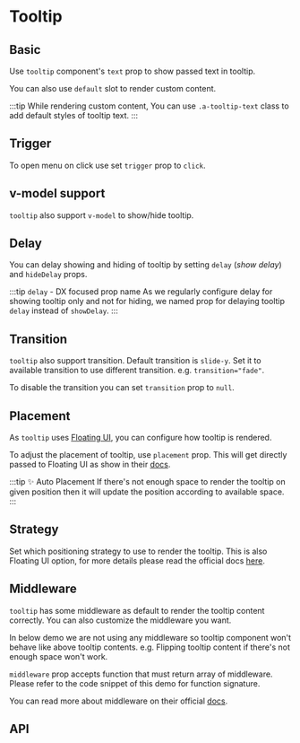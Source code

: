 <script lang="ts" setup>
import api from '@virgo-ui/vue/component-meta/Tooltip.json';
</script>

# Tooltip <new-badge/>

<!-- 👉 Basic -->
## Basic

Use `tooltip` component's `text` prop to show passed text in tooltip.

You can also use `default` slot to render custom content.

<demo src="../../components/demos/tooltip/DemoTooltipBasic.vue"></demo>

:::tip
While rendering custom content, You can use `.a-tooltip-text` class to add default styles of tooltip text.
:::


<!-- 👉 Trigger -->
## Trigger

To open menu on click use set `trigger` prop to `click`.

<demo src="../../components/demos/tooltip/DemoTooltipTrigger.vue"></demo>


<!-- 👉 v-model support -->
## v-model support

`tooltip` also support `v-model` to show/hide tooltip.

<demo src="../../components/demos/tooltip/DemoTooltipVModelSupport.vue"></demo>

<!-- 👉 Delay -->
## Delay

You can delay showing and hiding of tooltip by setting `delay` (_show delay_) and `hideDelay` props.

<demo src="../../components/demos/tooltip/DemoTooltipDelay.vue"></demo>

:::tip `delay` - DX focused prop name
As we regularly configure delay for showing tooltip only and not for hiding, we named prop for delaying tooltip `delay` instead of `showDelay`.
:::

<!-- 👉 Transition -->
## Transition

`tooltip` also support transition. Default transition is `slide-y`. Set it to available transition to use different transition. e.g. `transition="fade"`.

To disable the transition you can set `transition` prop to `null`.

<demo src="../../components/demos/tooltip/DemoTooltipTransition.vue"></demo>

<!-- 👉 Placement -->
## Placement

As `tooltip` uses [Floating UI](https://floating-ui.com/), you can configure how tooltip is rendered.

To adjust the placement of tooltip, use `placement` prop. This will get directly passed to Floating UI as show in their [docs](https://floating-ui.com/docs/computePosition#placement).

<demo src="../../components/demos/tooltip/DemoTooltipPlacement.vue"></demo>

:::tip ✨ Auto Placement
If there's not enough space to render the tooltip on given position then it will update the position according to available space.
:::


<!-- 👉 Strategy -->
## Strategy

Set which positioning strategy to use to render the tooltip. This is also Floating UI option, for more details please read the official docs [here](https://floating-ui.com/docs/computeposition#strategy).

<demo src="../../components/demos/tooltip/DemoTooltipStrategy.vue"></demo>


<!-- 👉 Middleware -->
## Middleware

`tooltip` has some middleware as default to render the tooltip content correctly. You can also customize the middleware you want.

In below demo we are not using any middleware so tooltip component won't behave like above tooltip contents. e.g. Flipping tooltip content if there's not enough space won't work.

`middleware` prop accepts function that must return array of middleware. Please refer to the code snippet of this demo for function signature.

You can read more about middleware on their official [docs](https://floating-ui.com/docs/computePosition#middleware).

<demo src="../../components/demos/tooltip/DemoTooltipMiddleware.vue"></demo>

<!-- 👉 API -->
## API

<Api title="Tooltip" :api="api"></Api>
